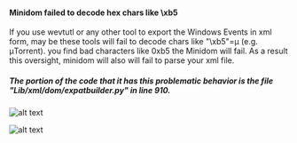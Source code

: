 #### Minidom failed to decode hex chars like \xb5

If you use wevtutl or any other tool to export the Windows Events in xml form, may be these tools will fail to decode chars like "\xb5"=μ (e.g. μTorrent).  you find bad characters like 0xb5 the Minidom will fail. As a result this oversight, minidom will also will fail to parse your xml file.

##### The portion of the code that it has this problematic behavior is the file "Lib/xml/dom/expatbuilder.py" in line 910.

![alt text](https://github.com/tasox/Epimitheus/blob/master/minidom/expatbuilderUnFixed.png)


![alt text](https://github.com/tasox/Epimitheus/blob/master/minidom/expatbuilderFixed.png)




